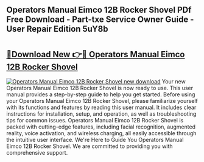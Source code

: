 ## Operators Manual Eimco 12B Rocker Shovel PDf Free Download - Part-txe Service Owner Guide - User Repair Edition 5uY8b

# <h2><a href="http://bc48774.oget.top/?id=Operators+Manual+Eimco+12B+Rocker+Shovel">🔗Download New 👉🔴 Operators Manual Eimco 12B Rocker Shovel</a></h2>

[![Operators Manual Eimco 12B Rocker Shovel new download](https://i.imgur.com/5g1atiW.png)](http://bc48774.oget.top/?id=Operators+Manual+Eimco+12B+Rocker+Shovel)
Your new Operators Manual Eimco 12B Rocker Shovel is now ready to use. This user manual provides a step-by-step guide to help you get started. Before using your Operators Manual Eimco 12B Rocker Shovel, please familiarize yourself with its functions and features by reading this user manual. It includes clear instructions for installation, setup, and operation, as well as troubleshooting tips for common issues. Operators Manual Eimco 12B Rocker Shovel is packed with cutting-edge features, including facial recognition, augmented reality, voice activation, and wireless charging, all easily accessible through the intuitive user interface. We're Here to Guide You Operators Manual Eimco 12B Rocker Shovel. We are committed to providing you with comprehensive support.
